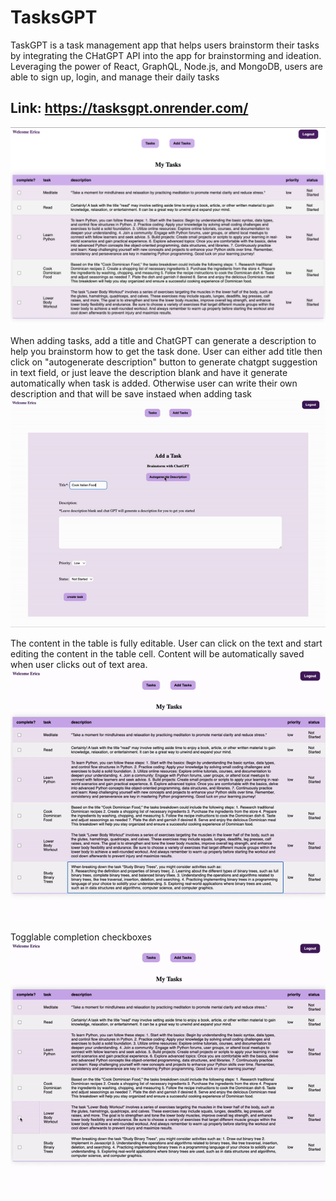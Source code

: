# TasksGPT

TaskGPT is a task management app that helps users brainstorm their tasks by integrating the CHatGPT API into the app for brainstorming and ideation. Leveraging the power of React, GraphQL, Node.js, and MongoDB, users are able to sign up, login, and manage their daily tasks

## Link: https://tasksgpt.onrender.com/

![All Tasks](./readme_pics/tasks.png)

When adding tasks, add a title and ChatGPT can generate a description to help you brainstorm how to get the task done. User can either add title then click on "autogenerate description" button to generate chatgpt suggestion in text field, or just leave the description blank and have it generate automatically when task is added. Otherwise user can write their own description and that will be save instaed when adding task
![Add Task](./readme_pics/add_task.gif)

The content in the table is fully editable. User can click on the text and start editing the content in the table cell. Content will be automatically saved when user clicks out of text area.
![All Tasks](./readme_pics/edit.gif)

Togglable completion checkboxes
![All Tasks](./readme_pics/complete.gif)